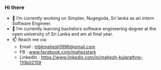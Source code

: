 ### Hi there 

- 🔭 I’m currently working on Simplex, Nugegoda, Sri lanka as an intern Software Engineer.
- 🌱 I’m currently learning bachelors software engineering degree at the open university of Sri Lanka and am at final year.
- 📫 Reach me via: 
	- Email : mbkmahesh1996@gmail.com
	- FB      : www.facebook.com/mahezstark
	- LinkedIn : https://www.linkedin.com/in/mahesh-kularathne-110b02159
	
